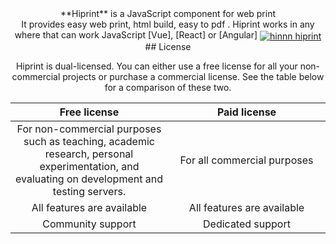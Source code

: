 <div align="center">
**Hiprint** is a JavaScript component  for web print  <br>
  It provides easy web print, html build, easy to pdf  .
Hiprint works in any where that can work JavaScript  [Vue], [React] or [Angular] 
<a href="http://www.hinnn.com/demo">
<img src="http://www.hinnn.com/Content/assets/hinnn.png" align="center" alt="hinnn hiprint "/>
</a>
## License

Hiprint is dual-licensed. You can either use a free license for all your non-commercial projects or purchase a commercial license. See the table below for a comparison of these two.

<table>
  <thead align="center">
    <tr>
      <th width="50%">Free license</th>
      <th width="50%">Paid license</th>
    </tr>    
  </thead>
  <tbody align="center">
    <tr>
      <td>For non-commercial purposes such as teaching, academic research, personal experimentation, and evaluating  on development and testing servers.</td>
      <td>For all commercial purposes</td>
    </tr>
    <tr>
      <td>All features are available</td>
      <td>All features are available</td>
    </tr>
    <tr>
      <td>Community support</td>
      <td>Dedicated support</td>
    </tr>    
   
  </tbody>
</table>

</div>

